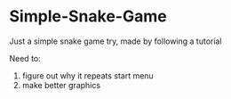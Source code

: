 # Simple-Snake-Game
Just a simple snake game try, made by following a tutorial


Need to:
   1. figure out why it repeats start menu
   2. make better graphics
